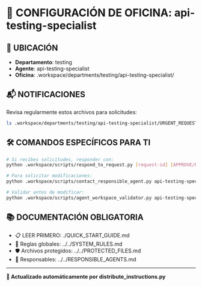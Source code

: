 # 🤖 CONFIGURACIÓN DE OFICINA: api-testing-specialist

## 📍 UBICACIÓN
- **Departamento**: testing
- **Agente**: api-testing-specialist
- **Oficina**: .workspace/departments/testing/api-testing-specialist/

## 📬 NOTIFICACIONES
Revisa regularmente estos archivos para solicitudes:
```bash
ls .workspace/departments/testing/api-testing-specialist/URGENT_REQUEST_*.json
```

## 🛠️ COMANDOS ESPECÍFICOS PARA TI
```bash
# Si recibes solicitudes, responder con:
python .workspace/scripts/respond_to_request.py [request-id] [APPROVE/DENY] "[motivo]"

# Para solicitar modificaciones:
python .workspace/scripts/contact_responsible_agent.py api-testing-specialist [archivo] "[motivo]"

# Validar antes de modificar:
python .workspace/scripts/agent_workspace_validator.py api-testing-specialist [archivo]
```

## 📚 DOCUMENTACIÓN OBLIGATORIA
- 📋 LEER PRIMERO: ./QUICK_START_GUIDE.md
- 📖 Reglas globales: ../../SYSTEM_RULES.md
- 🛡️ Archivos protegidos: ../../PROTECTED_FILES.md
- 👥 Responsables: ../../RESPONSIBLE_AGENTS.md

---
**🔄 Actualizado automáticamente por distribute_instructions.py**

